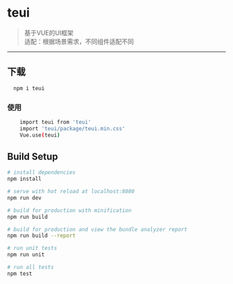# teui

> 基于VUE的UI框架  
> 适配：根据场景需求，不同组件适配不同 

----
## 下载
``` bash
  npm i teui
```
### 使用
``` bash
    import teui from 'teui'
    import 'teui/package/teui.min.css'
    Vue.use(teui)
```
## Build Setup

``` bash
# install dependencies
npm install

# serve with hot reload at localhost:8080
npm run dev

# build for production with minification
npm run build

# build for production and view the bundle analyzer report
npm run build --report

# run unit tests
npm run unit

# run all tests
npm test
```
